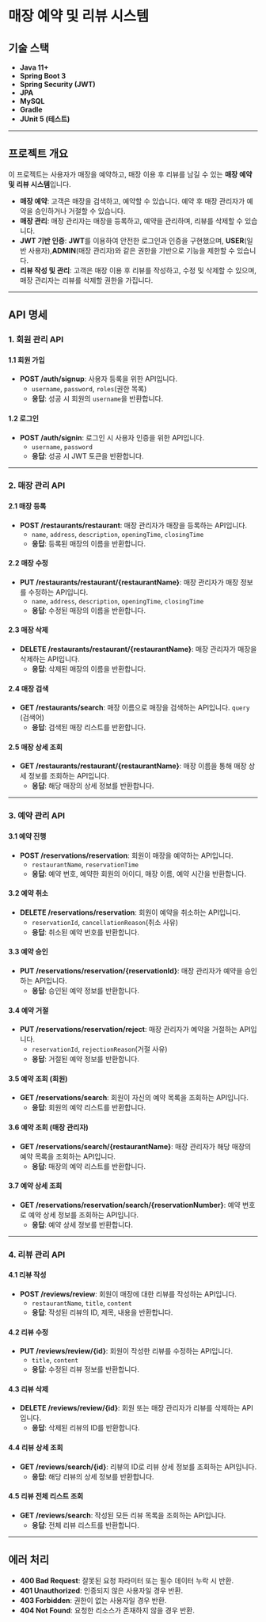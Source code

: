 # **매장 예약 및 리뷰 시스템**

## **기술 스택**
- **Java 11+**
- **Spring Boot 3**
- **Spring Security (JWT)**
- **JPA**
- **MySQL**
- **Gradle**
- **JUnit 5 (테스트)**

---

## **프로젝트 개요**
이 프로젝트는 사용자가 매장을 예약하고, 매장 이용 후 리뷰를 남길 수 있는 **매장 예약 및 리뷰 시스템**입니다.

- **매장 예약**: 고객은 매장을 검색하고, 예약할 수 있습니다. 예약 후 매장 관리자가 예약을 승인하거나 거절할 수 있습니다.
- **매장 관리**: 매장 관리자는 매장을 등록하고, 예약을 관리하며, 리뷰를 삭제할 수 있습니다.
- **JWT 기반 인증**: **JWT**를 이용하여 안전한 로그인과 인증을 구현했으며, **USER**(일반 사용자),**ADMIN**(매장 관리자)와 같은 권한을 기반으로 기능을 제한할 수 있습니다.
- **리뷰 작성 및 관리**: 고객은 매장 이용 후 리뷰를 작성하고, 수정 및 삭제할 수 있으며, 매장 관리자는 리뷰를 삭제할 권한을 가집니다.

---

## **API 명세**

### **1. 회원 관리 API**
#### 1.1 회원 가입
- **POST /auth/signup**: 사용자 등록을 위한 API입니다.
  - `username`, `password`, `roles`(권한 목록)
  - **응답**: 성공 시 회원의 `username`을 반환합니다.

#### 1.2 로그인
- **POST /auth/signin**: 로그인 시 사용자 인증을 위한 API입니다.
  - `username`, `password`
  - **응답**: 성공 시 JWT 토큰을 반환합니다.

---

### **2. 매장 관리 API**
#### 2.1 매장 등록
- **POST /restaurants/restaurant**: 매장 관리자가 매장을 등록하는 API입니다.
  - `name`, `address`, `description`, `openingTime`, `closingTime`
  - **응답**: 등록된 매장의 이름을 반환합니다.

#### 2.2 매장 수정
- **PUT /restaurants/restaurant/{restaurantName}**: 매장 관리자가 매장 정보를 수정하는 API입니다.
  - `name`, `address`, `description`, `openingTime`, `closingTime`
  - **응답**: 수정된 매장의 이름을 반환합니다.

#### 2.3 매장 삭제
- **DELETE /restaurants/restaurant/{restaurantName}**: 매장 관리자가 매장을 삭제하는 API입니다.
  - **응답**: 삭제된 매장의 이름을 반환합니다.

#### 2.4 매장 검색
- **GET /restaurants/search**: 매장 이름으로 매장을 검색하는 API입니다.
   `query` (검색어)
  - **응답**: 검색된 매장 리스트를 반환합니다.

#### 2.5 매장 상세 조회
- **GET /restaurants/restaurant/{restaurantName}**: 매장 이름을 통해 매장 상세 정보를 조회하는 API입니다.
  - **응답**: 해당 매장의 상세 정보를 반환합니다.

---

### **3. 예약 관리 API**
#### 3.1 예약 진행
- **POST /reservations/reservation**: 회원이 매장을 예약하는 API입니다.
  - `restaurantName`, `reservationTime`
  - **응답**: 예약 번호, 예약한 회원의 아이디, 매장 이름, 예약 시간을 반환합니다.

#### 3.2 예약 취소
- **DELETE /reservations/reservation**: 회원이 예약을 취소하는 API입니다.
  - `reservationId`, `cancellationReason`(취소 사유)
  - **응답**: 취소된 예약 번호를 반환합니다.

#### 3.3 예약 승인
- **PUT /reservations/reservation/{reservationId}**: 매장 관리자가 예약을 승인하는 API입니다.
  - **응답**: 승인된 예약 정보를 반환합니다.

#### 3.4 예약 거절
- **PUT /reservations/reservation/reject**: 매장 관리자가 예약을 거절하는 API입니다.
  - `reservationId`, `rejectionReason`(거절 사유)
  - **응답**: 거절된 예약 정보를 반환합니다.

#### 3.5 예약 조회 (회원)
- **GET /reservations/search**: 회원이 자신의 예약 목록을 조회하는 API입니다.
  - **응답**: 회원의 예약 리스트를 반환합니다.

#### 3.6 예약 조회 (매장 관리자)
- **GET /reservations/search/{restaurantName}**: 매장 관리자가 해당 매장의 예약 목록을 조회하는 API입니다.
  - **응답**: 매장의 예약 리스트를 반환합니다.

#### 3.7 예약 상세 조회
- **GET /reservations/reservation/search/{reservationNumber}**: 예약 번호로 예약 상세 정보를 조회하는 API입니다.
  - **응답**: 예약 상세 정보를 반환합니다.

---

### **4. 리뷰 관리 API**
#### 4.1 리뷰 작성
- **POST /reviews/review**: 회원이 매장에 대한 리뷰를 작성하는 API입니다.
  - `restaurantName`, `title`, `content`
  - **응답**: 작성된 리뷰의 ID, 제목, 내용을 반환합니다.

#### 4.2 리뷰 수정
- **PUT /reviews/review/{id}**: 회원이 작성한 리뷰를 수정하는 API입니다.
  - `title`, `content`
  - **응답**: 수정된 리뷰 정보를 반환합니다.

#### 4.3 리뷰 삭제
- **DELETE /reviews/review/{id}**: 회원 또는 매장 관리자가 리뷰를 삭제하는 API입니다.
  - **응답**: 삭제된 리뷰의 ID를 반환합니다.

#### 4.4 리뷰 상세 조회
- **GET /reviews/search/{id}**: 리뷰의 ID로 리뷰 상세 정보를 조회하는 API입니다.
  - **응답**: 해당 리뷰의 상세 정보를 반환합니다.

#### 4.5 리뷰 전체 리스트 조회
- **GET /reviews/search**: 작성된 모든 리뷰 목록을 조회하는 API입니다.
  - **응답**: 전체 리뷰 리스트를 반환합니다.

---

## **에러 처리**
- **400 Bad Request**: 잘못된 요청 파라미터 또는 필수 데이터 누락 시 반환.
- **401 Unauthorized**: 인증되지 않은 사용자일 경우 반환.
- **403 Forbidden**: 권한이 없는 사용자일 경우 반환.
- **404 Not Found**: 요청한 리소스가 존재하지 않을 경우 반환.
